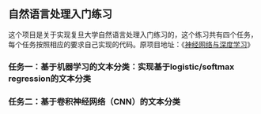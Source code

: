 ## 自然语言处理入门练习
这个项目是关于实现复旦大学自然语言处理入门练习的，这个练习共有四个任务，每个任务按照相应的要求自己实现的代码。原项目地址：《[神经网络与深度学习](https://nndl.github.io/)》 

### 任务一：基于机器学习的文本分类：实现基于logistic/softmax regression的文本分类

### 任务二：基于卷积神经网络（CNN）的文本分类